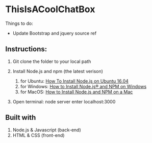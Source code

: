 # ThisIsACoolChatBox

Things to do:
* Update Bootstrap and jquery source ref

## Instructions: ##

  1. Git clone the folder to your local path
  
  2. Install Node.js and npm (the latest verison) 
      1. for Ubuntu: [How To Install Node.js on Ubuntu 16.04](https://www.digitalocean.com/community/tutorials/how-to-install-node-js-on-ubuntu-16-04)
      2. for Windows: [How to Install Node.js® and NPM on Windows](http://blog.teamtreehouse.com/install-node-js-npm-windows)
      3. for MacOS: [How to Install Node.js and NPM on a Mac](http://blog.teamtreehouse.com/install-node-js-npm-mac)
  3. Open terminal:
      node server
      enter localhost:3000
 

## Built with ##
  1. Node.js & Javascript (back-end)
  2. HTML & CSS (front-end)
  

